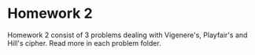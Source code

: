 # Homework 2
Homework 2 consist of 3 problems dealing with Vigenere's, Playfair's and Hill's cipher. Read more in each problem folder.

